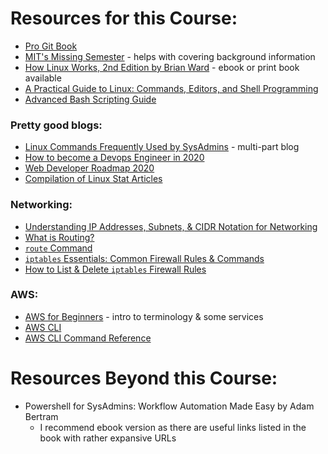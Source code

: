 # Resources for this Course:
* [Pro Git Book](https://git-scm.com/book/en/v2)
* [MIT's Missing Semester](https://missing.csail.mit.edu/) - helps with covering background information
* [How Linux Works, 2nd Edition by Brian Ward](https://nostarch.com/howlinuxworks2) - ebook or print book available 
* [A Practical Guide to Linux: Commands, Editors, and Shell Programming](https://www.oreilly.com/library/view/a-practical-guide/9780133085129/)
* [Advanced Bash Scripting Guide](https://tldp.org/LDP/abs/html/)

### Pretty good blogs: 
* [Linux Commands Frequently Used by SysAdmins](https://haydenjames.io/linux-commands-frequently-used-by-linux-sysadmins-part-1/) - multi-part blog
* [How to become a Devops Engineer in 2020](https://devopscube.com/become-devops-engineer/)
* [Web Developer Roadmap 2020](https://github.com/kamranahmedse/developer-roadmap)
* [Compilation of Linux Stat Articles](https://github.com/kamranahmedse/developer-roadmap)

### Networking:
* [Understanding IP Addresses, Subnets, & CIDR Notation for Networking](https://www.digitalocean.com/community/tutorials/understanding-ip-addresses-subnets-and-cidr-notation-for-networking)
* [What is Routing?](https://www.cloudflare.com/learning/network-layer/what-is-routing/)
* [`route` Command](https://www.ibm.com/support/knowledgecenter/ssw_aix_72/r_commands/route.html)
* [`iptables` Essentials: Common Firewall Rules & Commands](https://www.digitalocean.com/community/tutorials/iptables-essentials-common-firewall-rules-and-commands)
* [How to List & Delete `iptables` Firewall Rules](https://www.digitalocean.com/community/tutorials/how-to-list-and-delete-iptables-firewall-rules)

### AWS:
* [AWS for Beginners](https://www.cloudways.com/blog/aws-for-beginners/) - intro to terminology & some services
* [AWS CLI](https://aws.amazon.com/cli/)
* [AWS CLI Command Reference](https://docs.aws.amazon.com/cli/latest/reference/#available-services)

# Resources Beyond this Course:
* Powershell for SysAdmins: Workflow Automation Made Easy by Adam Bertram
    * I recommend ebook version as there are useful links listed in the book with rather expansive URLs